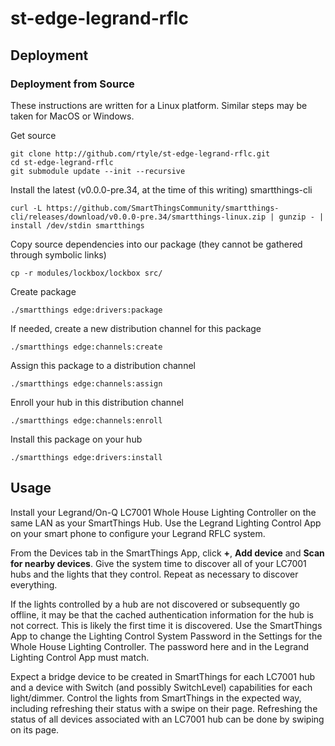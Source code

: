 # st-edge-legrand-rflc

## Deployment

### Deployment from Source

These instructions are written for a Linux platform. Similar steps may be taken for MacOS or Windows.

Get source

	git clone http://github.com/rtyle/st-edge-legrand-rflc.git
	cd st-edge-legrand-rflc
	git submodule update --init --recursive

Install the latest (v0.0.0-pre.34, at the time of this writing) smartthings-cli

	curl -L https://github.com/SmartThingsCommunity/smartthings-cli/releases/download/v0.0.0-pre.34/smartthings-linux.zip | gunzip - | install /dev/stdin smartthings

Copy source dependencies into our package (they cannot be gathered through symbolic links)

	cp -r modules/lockbox/lockbox src/

Create package

	./smartthings edge:drivers:package

If needed, create a new distribution channel for this package

	./smartthings edge:channels:create

Assign this package to a distribution channel

	./smartthings edge:channels:assign

Enroll your hub in this distribution channel

	./smartthings edge:channels:enroll

Install this package on your hub

	./smartthings edge:drivers:install

## Usage

Install your Legrand/On-Q LC7001 Whole House Lighting Controller on the same LAN as your SmartThings Hub.
Use the Legrand Lighting Control App on your smart phone to configure your Legrand RFLC system.

From the Devices tab in the SmartThings App, click **+**, **Add device** and **Scan for nearby devices**.
Give the system time to discover all of your LC7001 hubs and the lights that they control.
Repeat as necessary to discover everything.

If the lights controlled by a hub are not discovered or subsequently go offline, it may be that the cached authentication information for the hub is not correct.
This is likely the first time it is discovered.
Use the SmartThings App to change the Lighting Control System Password in the Settings for the Whole House Lighting Controller.
The password here and in the Legrand Lighting Control App must match.

Expect a bridge device to be created in SmartThings for each LC7001 hub and a device with Switch (and possibly SwitchLevel) capabilities for each light/dimmer.
Control the lights from SmartThings in the expected way, including refreshing their status with a swipe on their page.
Refreshing the status of all devices associated with an LC7001 hub can be done by swiping on its page.
    
